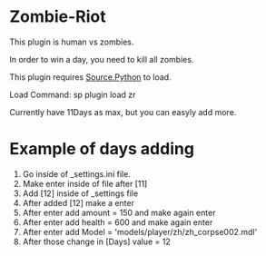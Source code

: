 # Zombie-Riot

This plugin is human vs zombies.

In order to win a day, you need to kill all zombies.

This plugin requires <a href="https://forums.sourcepython.com/">Source.Python</a> to load.

Load Command: sp plugin load zr

Currently have 11Days as max, but you can easyly add more.

# Example of days adding

1. Go inside of _settings.ini file.
2. Make enter inside of file after [11]
3. Add [12] inside of _settings file
4. After added [12] make a enter
5. After enter add amount = 150 and make again enter
6. After enter add health = 600 and make again enter
7. After enter add Model = 'models/player/zh/zh_corpse002.mdl'
8. After those change in [Days] value = 12
